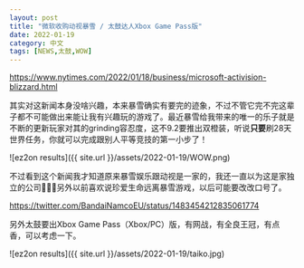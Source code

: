 ```yaml
---
layout: post
title: "微软收购动视暴雪 / 太鼓达人Xbox Game Pass版"
date: 2022-01-19
category: 中文
tags: [NEWS,太鼓,WOW]
---
```


https://www.nytimes.com/2022/01/18/business/microsoft-activision-blizzard.html

其实对这新闻本身没啥兴趣，本来暴雪确实有要完的迹象，不过不管它完不完这辈子都不可能做出来能让我有兴趣玩的游戏了。最近暴雪给我带来的唯一的乐子就是不断的更新玩家对其的grinding容忍度，这不9.2要推出双橙装，听说**只要**刷28天世界任务，你就可以完成跟别人平等竞技的第一小步了！

![ez2on results]({{ site.url }}/assets/2022-01-19/WOW.png)

不过看到这个新闻我才知道原来暴雪娱乐跟动视是一家的，我还一直以为这是家独立的公司🥀🥀🥀另外以前喜欢说珍爱生命远离暴雪游戏，以后可能要改改口号了。

https://twitter.com/BandaiNamcoEU/status/1483454212835061774

另外太鼓要出Xbox Game Pass（Xbox/PC）版，有网战，有全良王冠，有点香，可以考虑一下。

![ez2on results]({{ site.url }}/assets/2022-01-19/taiko.jpg)
